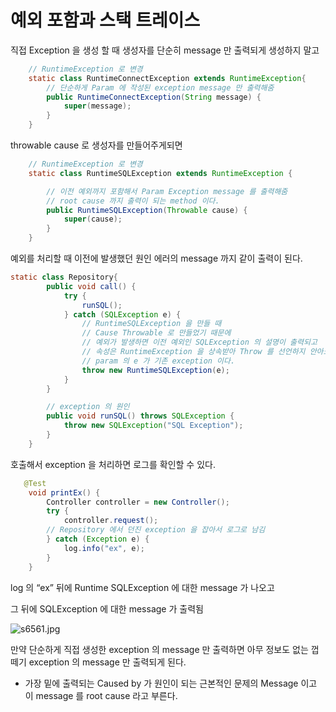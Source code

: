 # 예외 포함과 스택 트레이스

직접 Exception 을 생성 할 때 생성자를 단순히 message 만 출력되게 생성하지 말고

```java
    // RuntimeException 로 변경
    static class RuntimeConnectException extends RuntimeException{
        // 단순하게 Param 에 작성된 exception message 만 출력해줌
        public RuntimeConnectException(String message) {
            super(message);
        }
    }
```

throwable cause 로 생성자를 만들어주게되면 

```java
    // RuntimeException 로 변경
    static class RuntimeSQLException extends RuntimeException {

        // 이전 예외까지 포함해서 Param Exception message 를 출력해줌
        // root cause 까지 출력이 되는 method 이다.
        public RuntimeSQLException(Throwable cause) {
            super(cause);
        }
    }
```

예외를 처리할 때 이전에 발생했던 원인 에러의 message 까지 같이 출력이 된다.

```java
static class Repository{
        public void call() {
            try {
                runSQL();
            } catch (SQLException e) {
                // RuntimeSQLException 을 만들 때
                // Cause Throwable 로 만들었기 때문에
                // 예외가 발생하면 이전 예외인 SQLException 의 설명이 출력되고
                // 속성은 RuntimeException 을 상속받아 Throw 를 선언하지 안아도 되게 변경되었다.
                // param 의 e 가 기존 exception 이다.
                throw new RuntimeSQLException(e);
            }
        }

        // exception 의 원인
        public void runSQL() throws SQLException {
            throw new SQLException("SQL Exception");
        }
    }
```

호출해서 exception 을 처리하면 로그를 확인할 수 있다.

```java
   @Test
    void printEx() {
        Controller controller = new Controller();
        try {
            controller.request();
        // Repository 에서 던진 exception 을 잡아서 로그로 남김
        } catch (Exception e) {
            log.info("ex", e);
        }
    }
```

log 의 “ex” 뒤에 Runtime SQLException 에 대한 message 가 나오고

그 뒤에 SQLException 에 대한 message 가 출력됨

![s6561.jpg](%E1%84%8B%E1%85%A8%E1%84%8B%E1%85%AC%20%E1%84%91%E1%85%A9%E1%84%92%E1%85%A1%E1%86%B7%E1%84%80%E1%85%AA%20%E1%84%89%E1%85%B3%E1%84%90%E1%85%A2%E1%86%A8%20%E1%84%90%E1%85%B3%E1%84%85%E1%85%A6%E1%84%8B%E1%85%B5%E1%84%89%E1%85%B3%203c5b149f59c543cb916ad6a43b4ea627/s6561.jpg)

만약 단순하게 직접 생성한 exception 의 message 만 출력하면 아무 정보도 없는 껍떼기 exception 의 message 만 출력되게 된다.

- 가장 밑에 출력되는 Caused by 가 원인이 되는 근본적인 문제의 Message 이고 이 message 를 root cause 라고 부른다.